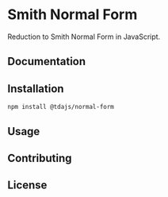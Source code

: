 # Smith Normal Form
Reduction to Smith Normal Form in JavaScript.

## Documentation

## Installation

```text
npm install @tdajs/normal-form
```

## Usage

## Contributing

## License